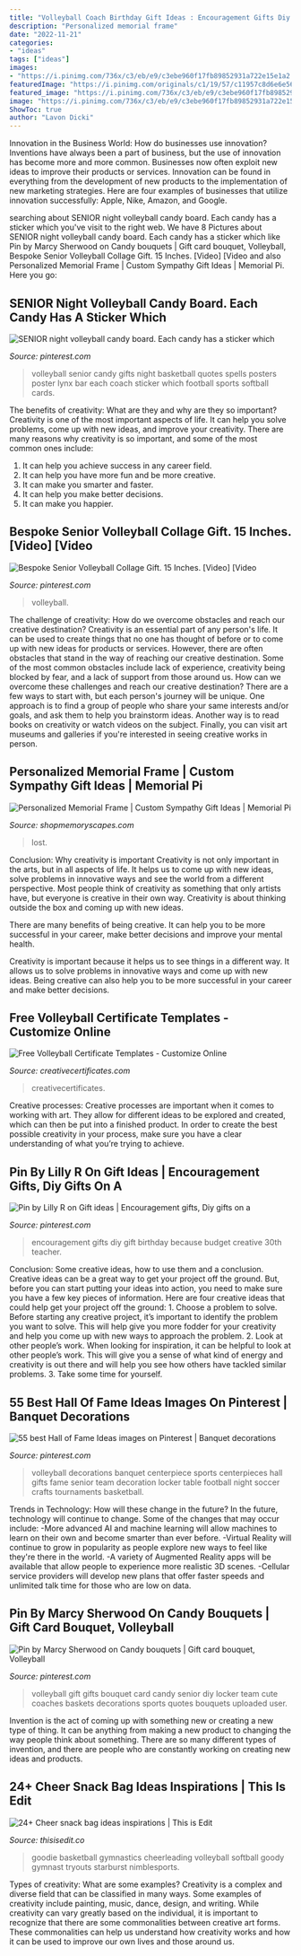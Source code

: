 ```yaml
---
title: "Volleyball Coach Birthday Gift Ideas : Encouragement Gifts Diy Gift Birthday Because Budget Creative 30th Teacher"
description: "Personalized memorial frame"
date: "2022-11-21"
categories:
- "ideas"
tags: ["ideas"]
images:
- "https://i.pinimg.com/736x/c3/eb/e9/c3ebe960f17fb89852931a722e15e1a2.jpg"
featuredImage: "https://i.pinimg.com/originals/c1/19/57/c11957c8d6e6e56b3f63a2c4fcdea85f.jpg"
featured_image: "https://i.pinimg.com/736x/c3/eb/e9/c3ebe960f17fb89852931a722e15e1a2.jpg"
image: "https://i.pinimg.com/736x/c3/eb/e9/c3ebe960f17fb89852931a722e15e1a2.jpg"
ShowToc: true
author: "Lavon Dicki"
---
```



Innovation in the Business World: How do businesses use innovation?
Inventions have always been a part of business, but the use of innovation has become more and more common. Businesses now often exploit new ideas to improve their products or services. Innovation can be found in everything from the development of new products to the implementation of new marketing strategies. Here are four examples of businesses that utilize innovation successfully: Apple, Nike, Amazon, and Google.

	

		
searching about SENIOR night volleyball candy board. Each candy has a sticker which you've visit to the right web. We have 8 Pictures about SENIOR night volleyball candy board. Each candy has a sticker which like Pin by Marcy Sherwood on Candy bouquets | Gift card bouquet, Volleyball, Bespoke Senior Volleyball Collage Gift. 15 Inches. [Video] [Video and also Personalized Memorial Frame | Custom Sympathy Gift Ideas | Memorial Pi. Here you go:
		
    
## SENIOR Night Volleyball Candy Board. Each Candy Has A Sticker Which

<img loading=lazy src="https://i.pinimg.com/originals/da/da/dd/dadadd4ff78b612af00a5f25eb57188c.jpg" onerror="this.onerror=null;this.src='https://tse4.mm.bing.net/th?id=OIP.dOt1iYW4NexCx3foeg7_RwHaJ4&amp;pid=15.1';" alt="SENIOR night volleyball candy board. Each candy has a sticker which">

_Source: pinterest.com_

>volleyball senior candy gifts night basketball quotes spells posters poster lynx bar each coach sticker which football sports softball cards. 

	

The benefits of creativity: What are they and why are they so important?
Creativity is one of the most important aspects of life. It can help you solve problems, come up with new ideas, and improve your creativity. There are many reasons why creativity is so important, and some of the most common ones include: 
1) It can help you achieve success in any career field.
2) It can help you have more fun and be more creative. 
3) It can make you smarter and faster. 
4) It can help you make better decisions. 
5) It can make you happier.

    
## Bespoke Senior Volleyball Collage Gift. 15 Inches. [Video] [Video

<img loading=lazy src="https://i.pinimg.com/736x/c3/eb/e9/c3ebe960f17fb89852931a722e15e1a2.jpg" onerror="this.onerror=null;this.src='https://tse4.mm.bing.net/th?id=OIP.ZUQuQ1WRmT_r3Wx-honpKwHaNK&amp;pid=15.1';" alt="Bespoke Senior Volleyball Collage Gift. 15 Inches. [Video] [Video">

_Source: pinterest.com_

>volleyball. 

	

The challenge of creativity: How do we overcome obstacles and reach our creative destination?
Creativity is an essential part of any person's life. It can be used to create things that no one has thought of before or to come up with new ideas for products or services. However, there are often obstacles that stand in the way of reaching our creative destination. Some of the most common obstacles include lack of experience, creativity being blocked by fear, and a lack of support from those around us. How can we overcome these challenges and reach our creative destination? There are a few ways to start with, but each person's journey will be unique. One approach is to find a group of people who share your same interests and/or goals, and ask them to help you brainstorm ideas. Another way is to read books on creativity or watch videos on the subject. Finally, you can visit art museums and galleries if you're interested in seeing creative works in person.

    
## Personalized Memorial Frame | Custom Sympathy Gift Ideas | Memorial Pi

<img loading=lazy src="https://cdn.shopify.com/s/files/1/0074/2110/0096/products/il_fullxfull.1400565349_zcxy_1024x1024@2x.jpg?v=1613031968" onerror="this.onerror=null;this.src='https://tse4.mm.bing.net/th?id=OIP.YJumxupytz13hVmUojH6kQHaH0&amp;pid=15.1';" alt="Personalized Memorial Frame | Custom Sympathy Gift Ideas | Memorial Pi">

_Source: shopmemoryscapes.com_

>lost. 

	

Conclusion: Why creativity is important
Creativity is not only important in the arts, but in all aspects of life. It helps us to come up with new ideas, solve problems in innovative ways and see the world from a different perspective.
Most people think of creativity as something that only artists have, but everyone is creative in their own way. Creativity is about thinking outside the box and coming up with new ideas.

There are many benefits of being creative. It can help you to be more successful in your career, make better decisions and improve your mental health.

Creativity is important because it helps us to see things in a different way. It allows us to solve problems in innovative ways and come up with new ideas. Being creative can also help you to be more successful in your career and make better decisions.

    
## Free Volleyball Certificate Templates - Customize Online

<img loading=lazy src="https://i2.wp.com/creativecertificates.com/wp-content/uploads/2021/01/Volleyball-certificates-600x446.jpg" onerror="this.onerror=null;this.src='https://tse2.mm.bing.net/th?id=OIP.RuDESAM8a-9GQ3mMHMwttAHaFg&amp;pid=15.1';" alt="Free Volleyball Certificate Templates - Customize Online">

_Source: creativecertificates.com_

>creativecertificates. 

	

Creative processes:
Creative processes are important when it comes to working with art. They allow for different ideas to be explored and created, which can then be put into a finished product. In order to create the best possible creativity in your process, make sure you have a clear understanding of what you’re trying to achieve.

    
## Pin By Lilly R On Gift Ideas | Encouragement Gifts, Diy Gifts On A

<img loading=lazy src="https://i.pinimg.com/736x/f5/eb/41/f5eb414386109740cd68de91fed4dd45--encouragement-ideas-gifts-for-birthday.jpg" onerror="this.onerror=null;this.src='https://tse4.mm.bing.net/th?id=OIP.I0T-CdYuUdG3CynNpIOs9gHaJ3&amp;pid=15.1';" alt="Pin by Lilly R on Gift ideas | Encouragement gifts, Diy gifts on a">

_Source: pinterest.com_

>encouragement gifts diy gift birthday because budget creative 30th teacher. 

	

Conclusion: Some creative ideas, how to use them and a conclusion.
Creative ideas can be a great way to get your project off the ground. But, before you can start putting your ideas into action, you need to make sure you have a few key pieces of information. Here are four creative ideas that could help get your project off the ground: 1. Choose a problem to solve. Before starting any creative project, it’s important to identify the problem you want to solve. This will help give you more fodder for your creativity and help you come up with new ways to approach the problem. 2. Look at other people’s work. When looking for inspiration, it can be helpful to look at other people’s work. This will give you a sense of what kind of energy and creativity is out there and will help you see how others have tackled similar problems. 3. Take some time for yourself.

    
## 55 Best Hall Of Fame Ideas Images On Pinterest | Banquet Decorations

<img loading=lazy src="https://i.pinimg.com/736x/32/83/fc/3283fc83de0dfe1db858dfea7716f90f--volleyball-decorations-volleyball-party.jpg" onerror="this.onerror=null;this.src='https://tse1.mm.bing.net/th?id=OIP.htfkw4jU0JQiUl54-Yv5kAHaJ3&amp;pid=15.1';" alt="55 best Hall of Fame Ideas images on Pinterest | Banquet decorations">

_Source: pinterest.com_

>volleyball decorations banquet centerpiece sports centerpieces hall gifts fame senior team decoration locker table football night soccer crafts tournaments basketball. 

	

Trends in Technology: How will these change in the future?
In the future, technology will continue to change. Some of the changes that may occur include: 
-More advanced AI and machine learning will allow machines to learn on their own and become smarter than ever before.
-Virtual Reality will continue to grow in popularity as people explore new ways to feel like they're there in the world.
-A variety of Augmented Reality apps will be available that allow people to experience more realistic 3D scenes.
-Cellular service providers will develop new plans that offer faster speeds and unlimited talk time for those who are low on data.

    
## Pin By Marcy Sherwood On Candy Bouquets | Gift Card Bouquet, Volleyball

<img loading=lazy src="https://i.pinimg.com/736x/8e/6b/20/8e6b2060c12b8d6977e275da49e7d98f--volleyball-party-volleyball-senior-gifts.jpg" onerror="this.onerror=null;this.src='https://tse3.mm.bing.net/th?id=OIP.ZmmBQWKyPmZsabqUr4ALYQHaJ6&amp;pid=15.1';" alt="Pin by Marcy Sherwood on Candy bouquets | Gift card bouquet, Volleyball">

_Source: pinterest.com_

>volleyball gift gifts bouquet card candy senior diy locker team cute coaches baskets decorations sports quotes bouquets uploaded user. 

	

Invention is the act of coming up with something new or creating a new type of thing. It can be anything from making a new product to changing the way people think about something. There are so many different types of invention, and there are people who are constantly working on creating new ideas and products.

    
## 24+ Cheer Snack Bag Ideas Inspirations | This Is Edit

<img loading=lazy src="https://i.pinimg.com/originals/c1/19/57/c11957c8d6e6e56b3f63a2c4fcdea85f.jpg" onerror="this.onerror=null;this.src='https://tse1.mm.bing.net/th?id=OIP.kPgluFxH796aMmA3KHeA0wHaJ4&amp;pid=15.1';" alt="24+ Cheer snack bag ideas inspirations | This is Edit">

_Source: thisisedit.co_

>goodie basketball gymnastics cheerleading volleyball softball goody gymnast tryouts starburst nimblesports. 

	

Types of creativity: What are some examples?
Creativity is a complex and diverse field that can be classified in many ways. Some examples of creativity include painting, music, dance, design, and writing. While creativity can vary greatly based on the individual, it is important to recognize that there are some commonalities between creative art forms. These commonalities can help us understand how creativity works and how it can be used to improve our own lives and those around us.

